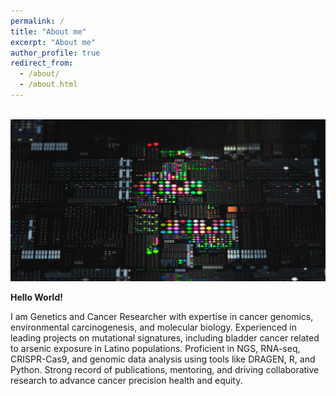 ```yaml
---
permalink: /
title: "About me"
excerpt: "About me"
author_profile: true
redirect_from: 
  - /about/
  - /about.html
---
```


<br/><img src='/images/image_project3.png'>


**Hello World!**

I am Genetics and Cancer Researcher with expertise in cancer genomics, environmental carcinogenesis, and molecular biology. Experienced in leading projects on mutational signatures, including bladder cancer related to arsenic exposure in Latino populations. Proficient in NGS, RNA-seq, CRISPR-Cas9, and genomic data analysis using tools like DRAGEN, R, and Python. Strong record of publications, mentoring, and driving collaborative research to advance cancer precision health and equity.